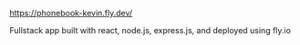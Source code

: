 https://phonebook-kevin.fly.dev/

Fullstack app built with react, node.js, express.js, and deployed using fly.io
